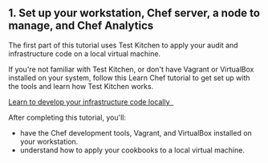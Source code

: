 ## 1. Set up your workstation, Chef server, a node to manage, and Chef Analytics

The first part of this tutorial uses Test Kitchen to apply your audit and infrastructure code on a local virtual machine.

If you're not familiar with Test Kitchen, or don't have Vagrant or VirtualBox installed on your system, follow this Learn Chef tutorial to get set up with the tools and learn how Test Kitchen works.

<a class='accent-button radius' href='/local-development/ubuntu/' target='_blank'>Learn to develop your infrastructure code locally&nbsp;&nbsp;<i class='fa fa-external-link'></i></a>

After completing this tutorial, you'll:

* have the Chef development tools, Vagrant, and VirtualBox installed on your workstation.
* understand how to apply your cookbooks to a local virtual machine.
